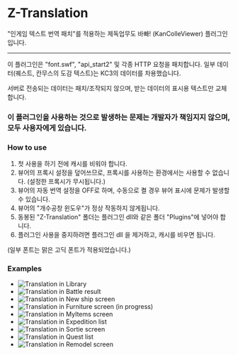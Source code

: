# Z-Translation
"인게임 텍스트 번역 패치"를 적용하는 제독업무도 바빠! (KanColleViewer) 플러그인입니다.

---------

이 플러그인은 "font.swf", "api_start2" 및 각종 HTTP 요청을 패치합니다.
일부 데이터(퀘스트, 칸무스의 도감 텍스트)는 KC3의 데이터를 차용했습니다.

서버로 전송되는 데이터는 패치/조작되지 않으며, 받는 데이터의 표시용 텍스트만 교체합니다.

### **이 플러그인을 사용하는 것으로 발생하는 문제는 개발자가 책임지지 않으며, 모두 사용자에게 있습니다.**


### How to use
1. 첫 사용을 하기 전에 캐시를 비워야 합니다.
2. 뷰어의 프록시 설정을 덮어쓰므로, 프록시를 사용하는 환경에서는 사용할 수 없습니다. (설정한 프록시가 무시됩니다.)
3. 뷰어의 자동 번역 설정을 OFF로 하며, 수동으로 켤 경우 뷰어 표시에 문제가 발생할 수 있습니다.
4. 뷰어의 "개수공창 윈도우"가 정상 작동하지 않게됩니다.
5. 동봉된 "Z-Translation" 폴더는 플러그인 dll와 같은 폴더 "Plugins"에 넣어야 합니다. 
6. 플러그인 사용을 중지하려면 플러그인 dll 을 제거하고, 캐시를 비우면 됩니다.

(일부 폰트는 맑은 고딕 폰트가 적용되었습니다.)

### Examples
- ![Translation in Library](https://github.com/WolfgangKurz/Z-Translation/blob/master/images/1.png)
- ![Translation in Battle result](https://github.com/WolfgangKurz/Z-Translation/blob/master/images/2.png)
- ![Translation in New ship screen](https://github.com/WolfgangKurz/Z-Translation/blob/master/images/3.png)
- ![Translation in Furniture screen (in progress)](https://github.com/WolfgangKurz/Z-Translation/blob/master/images/4.png)
- ![Translation in MyItems screen](https://github.com/WolfgangKurz/Z-Translation/blob/master/images/5.png)
- ![Translation in Expedition list](https://github.com/WolfgangKurz/Z-Translation/blob/master/images/6.png)
- ![Translation in Sortie screen](https://github.com/WolfgangKurz/Z-Translation/blob/master/images/7.png)
- ![Translation in Quest list](https://github.com/WolfgangKurz/Z-Translation/blob/master/images/8.png)
- ![Translation in Remodel screen](https://github.com/WolfgangKurz/Z-Translation/blob/master/images/9.png)
